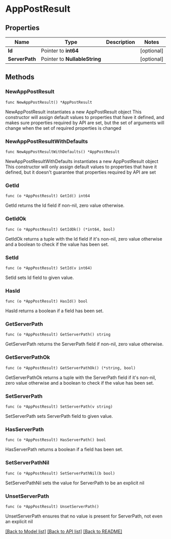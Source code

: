 # AppPostResult

## Properties

Name | Type | Description | Notes
------------ | ------------- | ------------- | -------------
**Id** | Pointer to **int64** |  | [optional] 
**ServerPath** | Pointer to **NullableString** |  | [optional] 

## Methods

### NewAppPostResult

`func NewAppPostResult() *AppPostResult`

NewAppPostResult instantiates a new AppPostResult object
This constructor will assign default values to properties that have it defined,
and makes sure properties required by API are set, but the set of arguments
will change when the set of required properties is changed

### NewAppPostResultWithDefaults

`func NewAppPostResultWithDefaults() *AppPostResult`

NewAppPostResultWithDefaults instantiates a new AppPostResult object
This constructor will only assign default values to properties that have it defined,
but it doesn't guarantee that properties required by API are set

### GetId

`func (o *AppPostResult) GetId() int64`

GetId returns the Id field if non-nil, zero value otherwise.

### GetIdOk

`func (o *AppPostResult) GetIdOk() (*int64, bool)`

GetIdOk returns a tuple with the Id field if it's non-nil, zero value otherwise
and a boolean to check if the value has been set.

### SetId

`func (o *AppPostResult) SetId(v int64)`

SetId sets Id field to given value.

### HasId

`func (o *AppPostResult) HasId() bool`

HasId returns a boolean if a field has been set.

### GetServerPath

`func (o *AppPostResult) GetServerPath() string`

GetServerPath returns the ServerPath field if non-nil, zero value otherwise.

### GetServerPathOk

`func (o *AppPostResult) GetServerPathOk() (*string, bool)`

GetServerPathOk returns a tuple with the ServerPath field if it's non-nil, zero value otherwise
and a boolean to check if the value has been set.

### SetServerPath

`func (o *AppPostResult) SetServerPath(v string)`

SetServerPath sets ServerPath field to given value.

### HasServerPath

`func (o *AppPostResult) HasServerPath() bool`

HasServerPath returns a boolean if a field has been set.

### SetServerPathNil

`func (o *AppPostResult) SetServerPathNil(b bool)`

 SetServerPathNil sets the value for ServerPath to be an explicit nil

### UnsetServerPath
`func (o *AppPostResult) UnsetServerPath()`

UnsetServerPath ensures that no value is present for ServerPath, not even an explicit nil

[[Back to Model list]](../README.md#documentation-for-models) [[Back to API list]](../README.md#documentation-for-api-endpoints) [[Back to README]](../README.md)



